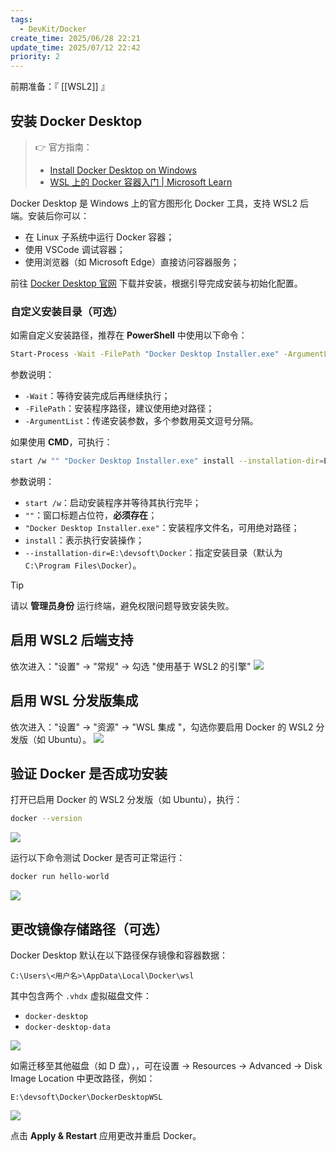 ```yaml
---
tags:
  - DevKit/Docker
create_time: 2025/06/28 22:21
update_time: 2025/07/12 22:42
priority: 2
---
```


前期准备：『 [[WSL2]] 』

## 安装 Docker Desktop

> 👉 官方指南：
> - [Install Docker Desktop on Windows](https://docs.docker.com/desktop/setup/install/windows-install/)
> - [WSL 上的 Docker 容器入门 | Microsoft Learn](https://learn.microsoft.com/zh-cn/windows/wsl/tutorials/wsl-containers)

Docker Desktop 是 Windows 上的官方图形化 Docker 工具，支持 WSL2 后端。安装后你可以：

- 在 Linux 子系统中运行 Docker 容器；
- 使用 VSCode 调试容器；
- 使用浏览器（如 Microsoft Edge）直接访问容器服务；

前往 [Docker Desktop 官网](https://docs.docker.com/docker-for-windows/wsl/#download) 下载并安装，根据引导完成安装与初始化配置。

### 自定义安装目录（可选）

如需自定义安装路径，推荐在 **PowerShell** 中使用以下命令：

```bash
Start-Process -Wait -FilePath "Docker Desktop Installer.exe" -ArgumentList 'install', '--installation-dir=E:\devsoft\Docker'
```

参数说明：
- `-Wait`：等待安装完成后再继续执行；
- `-FilePath`：安装程序路径，建议使用绝对路径；
- `-ArgumentList`：传递安装参数，多个参数用英文逗号分隔。

如果使用 **CMD**，可执行：

```bash
start /w "" "Docker Desktop Installer.exe" install --installation-dir=E:\devsoft\Docker
```

参数说明：
- `start /w`：启动安装程序并等待其执行完毕；
- `""`：窗口标题占位符，**必须存在**；
- `"Docker Desktop Installer.exe"`：安装程序文件名，可用绝对路径；
- `install`：表示执行安装操作；
- `--installation-dir=E:\devsoft\Docker`：指定安装目录（默认为 `C:\Program Files\Docker`）。

> [!tip]
> 请以 **管理员身份** 运行终端，避免权限问题导致安装失败。

## 启用 WSL2 后端支持

依次进入："设置" → "常规" → 勾选 "使用基于 WSL2 的引擎"
![](https://img.xiaorang.fun/202506302253829.png)

## 启用 WSL 分发版集成

依次进入："设置" → "资源" → "WSL 集成 "，勾选你要启用 Docker 的 WSL2 分发版（如 Ubuntu）。
![](https://img.xiaorang.fun/202506302253831.png)

## 验证 Docker 是否成功安装

打开已启用 Docker 的 WSL2 分发版（如 Ubuntu），执行：

```bash
docker --version
```

![](https://img.xiaorang.fun/202502252159306.png)

运行以下命令测试 Docker 是否可正常运行：

```bash
docker run hello-world
```

![](https://img.xiaorang.fun/202502252159307.png)

## 更改镜像存储路径（可选）

Docker Desktop 默认在以下路径保存镜像和容器数据：

```text
C:\Users\<用户名>\AppData\Local\Docker\wsl
```

其中包含两个 `.vhdx` 虚拟磁盘文件：
- `docker-desktop`
- `docker-desktop-data`

![](https://img.xiaorang.fun/202506302253832.png)

如需迁移至其他磁盘（如 D 盘），，可在设置 → Resources → Advanced → Disk Image Location 中更改路径，例如：

```text
E:\devsoft\Docker\DockerDesktopWSL
```

![](https://img.xiaorang.fun/202506302253833.png)

点击 **Apply & Restart** 应用更改并重启 Docker。

